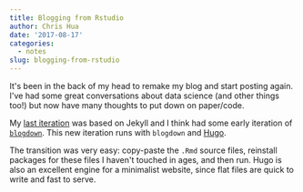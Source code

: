 ```yaml
---
title: Blogging from Rstudio
author: Chris Hua
date: '2017-08-17'
categories:
  - notes
slug: blogging-from-rstudio
---
```


It's been in the back of my head to remake my blog and start posting again. I've had some great conversations about data science (and other things too!) but now have many thoughts to put down on paper/code.

My [last iteration](https://github.com/stillmatic/stillmatic.github.io/tree/f092f4e11a906ccaefcad758d7f56b8e5283e5dc) was based on Jekyll and I think had some early iteration of [`blogdown`](https://github.com/rstudio/blogdown). This new iteration runs with `blogdown` and [Hugo](https://gohugo.io/).

The transition was very easy: copy-paste the `.Rmd` source files, reinstall packages for these files I haven't touched in ages, and then run. Hugo is also an excellent engine for a minimalist website, since flat files are quick to write and fast to serve. 